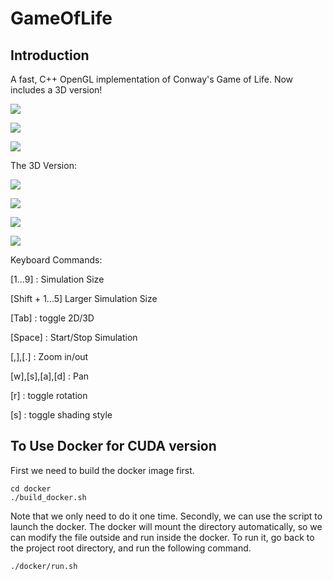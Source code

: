 # GameOfLife

## Introduction
A fast, C++ OpenGL implementation of Conway's Game of Life. Now includes a 3D version!

![](http://i.imgur.com/wuedsKw.png)

![](http://i.imgur.com/tzZC26g.png)

![](http://i.imgur.com/pqAgWU6.png)

The 3D Version:

![](http://i.imgur.com/0Pk5VKI.png)

![](http://i.imgur.com/fxaEt4O.png)

![](http://i.imgur.com/BFQtKue.png)

![](http://i.imgur.com/QNmfhg0.png)

Keyboard Commands:

  [1...9] : Simulation Size
  
  [Shift + 1...5] Larger Simulation Size
  
  [Tab] : toggle 2D/3D
  
  [Space] : Start/Stop Simulation
  
  [,],[.] : Zoom in/out
  
  [w],[s],[a],[d] : Pan
  
  [r] : toggle rotation
  
  [s] : toggle shading style


## To Use Docker for CUDA version
First we need to build the docker image first.
```
cd docker
./build_docker.sh
```
Note that we only need to do it one time.
Secondly, we can use the script to launch the docker. The docker will mount the directory automatically, so we can modify the file outside and run inside the docker. 
To run it, go back to the project root directory, and run the following command.
```
./docker/run.sh
```
